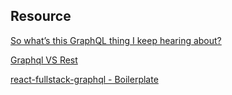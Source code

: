 
## Resource 

[So what’s this GraphQL thing I keep hearing about?](https://medium.freecodecamp.org/so-whats-this-graphql-thing-i-keep-hearing-about-baf4d36c2)

[Graphql VS Rest](https://dev-blog.apollodata.com/graphql-vs-rest-5d425123e34b)

[react-fullstack-graphql - Boilerplate](https://github.com/graphql-boilerplates/react-fullstack-graphql/tree/master/basic)
